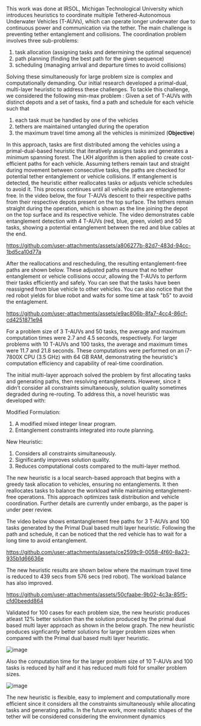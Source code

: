 This work was done at IRSOL, Michigan Technological University which introduces heuristics to coordinate multiple Tethered-Autonomous Underwater Vehicles (T-AUVs), which can operate longer underwater due to continuous power and communication via the tether. The main challenge is preventing tether entanglement and collisions. The coordination problem involves three sub-problems:
1) task allocation (assigning tasks and determining the optimal sequence)
2) path planning (finding the best path for the given sequence)
3) scheduling (managing arrival and departure times to avoid collisions)

Solving these simultaneously for large problem size is complex and computationally demanding. Our initial research developed a primal-dual, multi-layer heuristic to address these challenges. To tackle this challenge, we considered the following min-max problem :
Given a set of T-AUVs with distinct depots and a set of tasks, find a path and schedule for each vehicle such that
1) each task must be handled by one of the vehicles
2) tethers are maintained untangled during the operation
3) the maximum travel time among all the vehicles is minimized (**Objective**)

In this approach, tasks are first distributed among the vehicles using a primal-dual-based heuristic that iteratively assigns tasks and generates a minimum spanning forest. The LKH algorithm is then applied to create cost-efficient paths for each vehicle. Assuming tethers remain taut and straight during movement between consecutive tasks, the paths are checked for potential tether entanglement or vehicle collisions. If entanglement is detected, the heuristic either reallocates tasks or adjusts vehicle schedules to avoid it. This process continues until all vehicle paths are entanglement-free. In the video below, the four T-AUVs descent to their respecitive paths from their respective depots present on the top surface. The tethers remain straight during the operation, which is shown as the line joining the depot on the top surface and its respective vehicle. The video demonstrates cable entanglement detection with 4 T-AUVs (red, blue, green, violet) and 50 tasks, showing a potential entanglement between the red and blue cables at the end. 

https://github.com/user-attachments/assets/a806277b-82d7-483d-94cc-1bd5ca10d77a

After the reallocations and rescheduling, the resulting entanglement-free paths are shown below. These adjusted paths ensure that no tether entanglement or vehicle collisions occur, allowing the T-AUVs to perform their tasks efficiently and safely. You can see that the tasks have been reassigned from blue vehicle to other vehicles. You can also notice that the red robot yields for blue robot and waits for some time at task "b5" to avoid the entaglement. 

https://github.com/user-attachments/assets/e9ac806b-8fa7-4cc4-86cf-cd4251871e94

For a problem size of 3 T-AUVs and 50 tasks, the average and maximum computation times were 2.7 and 4.5 seconds, respectively. For larger problems with 10 T-AUVs and 100 tasks, the average and maximum times were 11.7 and 21.8 seconds. These computations were performed on an i7-7800X CPU (3.5 GHz) with 64 GB RAM, demonstrating the heuristic's computation efficiency and capability  of real-time coordination.

The initial multi-layer approach solved the problem by first allocating tasks and generating paths, then resolving entanglements. However, since it didn’t consider all constraints simultaneously, solution quality sometimes degraded during re-routing. To address this, a novel heuristic was developed with:

Modified Formulation:
1. A modified mixed integer linear program.
2. Entanglement constraints integrated into route planning.

New Heuristic:
1. Considers all constraints simultaneously.
2. Significantly improves solution quality.
3. Reduces computational costs compared to the multi-layer method.

The new heuristic is a local search-based approach that begins with a greedy task allocation to vehicles, ensuring no entanglements. It then reallocates tasks to balance the workload while maintaining entanglement-free operations. This approach optimizes task distribution and vehicle coordination. Further details are currently under embargo, as the paper is under peer review.

The video below shows entantanglement free paths for 3 T-AUVs and 100 tasks generated by the Primal Dual based multi layer heuristic.  Following the path and schedule, it can be noticed that the red vehicle has to wait for a long time to avoid entanglement. 

https://github.com/user-attachments/assets/ce2599c9-0058-4f60-8a23-935b1d66636e

The new heuristic results are shown below where the maximum travel time is reduced to 439 secs from 576 secs (red robot). The workload balance has also improved. 

https://github.com/user-attachments/assets/50cfaabe-9b02-4c3a-85f5-cfd0beedd864

Validated for 100 cases for each problem size, the new heuristic produces atleast 12% better solution than the solution produced by the primal dual based multi layer approach as shown in the below graph. The new heuriistic produces signficantly better solutions for larger problem sizes when compared with the Primal dual based multi layer heuristic.

![image](https://github.com/user-attachments/assets/27864a4f-fa38-4837-acac-cc7987a4aa5c)

Also the computation time for the larger problem size of 10 T-AUVs and 100 tasks is reduced by half and it has reduced multi fold for smaller problem sizes.

![image](https://github.com/user-attachments/assets/457102b4-a64e-4b98-b575-dba424de027a)

The new heuristic is flexible, easy to implement and computationally more efficient since it considers all the constraints simultaneously while allocating tasks and generating paths. In the future work, more realistic shapes of the tether will be considered considering the environment dynamics





